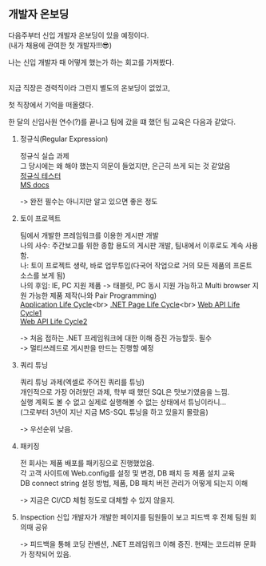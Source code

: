 ## 개발자 온보딩

다음주부터 신입 개발자 온보딩이 있을 예정이다.<br>
(내가 채용에 관여한 첫 개발자!!!😎)<br>

나는 신입 개발자 때 어떻게 했는가 하는 회고를 가져봤다.<br><br>

지금 직장은 경력직이라 그런지 별도의 온보딩이 없었고,<br>

첫 직장에서 기억을 떠올렸다.<br>

한 달의 신입사원 연수(?)를 끝나고 팀에 갔을 떄 했던 팀 교육은 다음과 같았다.

1. 정규식(Regular Expression)

   정규식 실습 과제<br>
   그 당시에는 왜 해야 했는지 의문이 들었지만, 은근히 쓰게 되는 것 같았음<br>
   [정규식 테스터](http://regexstorm.net/tester)<br>
   [MS docs](https://docs.microsoft.com/en-us/dotnet/standard/base-types/regular-expression-language-quick-reference)<br>

   -> 완전 필수는 아니지만 알고 있으면 좋은 정도

2. 토이 프로젝트

   팀에서 개발한 프레임워크를 이용한 게시판 개발<br>
   나의 사수: 주간보고를 위한 종합 용도의 게시판 개발, 팀내에서 이후로도 계속 사용함.<br>
   나: 토이 프로젝트 생략, 바로 업무투입(다국어 작업으로 거의 모든 제품의 프론트 소스를 보게 됨)<br>
   나의 후임: IE, PC 지원 제품 -> 태블릿, PC 동시 지원 가능하고 Multi browser 지원 가능한 제품 제작(나와 Pair Programming)<br>
   [Application Life Cycle](https://docs.microsoft.com/en-us/previous-versions/dotnet/netframework-3.0/ms178473(v=vs.85)?redirectedfrom=MSDN)<br>
   [.NET Page Life Cycle](https://docs.microsoft.com/en-us/previous-versions/aspnet/ms178472(v=vs.100))<br>
   [Web API Life Cycle1](https://www.dotnetcurry.com/aspnet/888/aspnet-webapi-message-lifecycle)<br>
   [Web API Life Cycle2](https://www.asp.net/media/4071077/aspnet-web-api-poster.pdf)<br>

   -> 처음 접하는 .NET 프레임워크에 대한 이해 증진 가능할듯. 필수<br>
   -> 멀티쓰레드로 게시판을 만드는  진행할 예정

3. 쿼리 튜닝

   쿼리 튜닝 과제(엑셀로 주어진 쿼리를 튜닝)<br>
   개인적으로 가장 어려웠던 과제, 학부 때 했던 SQL은 맛보기였음을 느낌.<br>
   실행 계획도 볼 수 없고 실제로 실행해볼 수 없는 상태에서 튜닝이라니...<br>
   (그로부터 3년이 지난 지금 MS-SQL 튜닝을 하고 있을지 몰랐음)<br>

   -> 우선순위 낮음.

4. 패키징

   전 회사는 제품 배포를 패키징으로 진행했었음.<br>
   각 고객 사이트에 Web.config를 설정 및 변경, DB 패치 등 제품 설치 교육<br>
   DB connect string 설정 방법, 제품, DB 패치 버전 관리가 어떻게 되는지 이해<br>

   -> 지금은 CI/CD 체험 정도로 대체할 수 있지 않을지.

5. Inspection
   신입 개발자가 개발한 페이지를 팀원들이 보고 피드백 후 전체 팀원 회의때 공유

   -> 피드백을 통해 코딩 컨벤션, .NET 프레임워크 이해 증진. 현재는 코드리뷰 문화가 정착되어 있음.